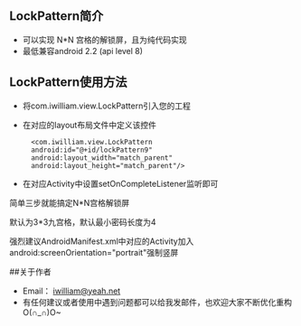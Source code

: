 ## LockPattern简介
*  可以实现 N*N 宫格的解锁屏，且为纯代码实现
*  最低兼容android 2.2 (api level 8)

## LockPattern使用方法
* 将com.iwilliam.view.LockPattern引入您的工程
* 在对应的layout布局文件中定义该控件

	    <com.iwilliam.view.LockPattern
	  	android:id="@+id/lockPattern9"
	  	android:layout_width="match_parent"
	    android:layout_height="match_parent"/>

* 在对应Activity中设置setOnCompleteListener监听即可


简单三步就能搞定N*N宫格解锁屏

默认为3*3九宫格，默认最小密码长度为4

强烈建议AndroidManifest.xml中对应的Activity加入android:screenOrientation="portrait"强制竖屏

##关于作者
* Email： <iwilliam@yeah.net>
* 有任何建议或者使用中遇到问题都可以给我发邮件，也欢迎大家不断优化重构 O(∩_∩)O~

